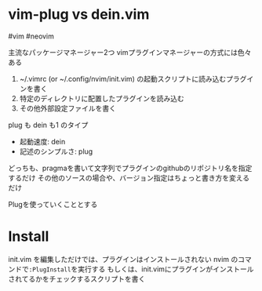 # vim-plug vs dein.vim

#vim #neovim

主流なパッケージマネージャー2つ
vimプラグインマネージャーの方式には色々ある

1. ~/.vimrc (or ~/.config/nvim/init.vim) の起動スクリプトに読み込むプラグインを書く
2. 特定のディレクトリに配置したプラグインを読み込む
3. その他外部設定ファイルを書く

plug も dein も1 のタイプ

- 起動速度: dein
- 記述のシンプルさ: plug

どっちも、pragmaを書いて文字列でプラグインのgithubのリポジトリ名を指定するだけ
その他のソースの場合や、バージョン指定はちょっと書き方を変えるだけ

Plugを使っていくこととする

# Install

init.vim を編集しただけでは、プラグインはインストールされない
nvim のコマンドで`:PlugInstall`を実行する
もしくは、init.vimにプラグインがインストールされてるかをチェックするスクリプトを書く

